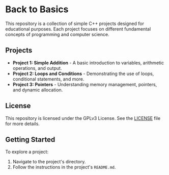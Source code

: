 # Back to Basics

This repository is a collection of simple C++ projects designed for educational purposes. Each project focuses on different fundamental concepts of programming and computer science.

## Projects

- **Project 1: Simple Addition** - A basic introduction to variables, arithmetic operations, and output.
- **Project 2: Loops and Conditions** - Demonstrating the use of loops, conditional statements, and more.
- **Project 3: Pointers** - Understanding memory management, pointers, and dynamic allocation.

## License

This repository is licensed under the GPLv3 License. See the [LICENSE](./LICENSE) file for more details.

## Getting Started

To explore a project:
1. Navigate to the project's directory.
2. Follow the instructions in the project's `README.md`.
